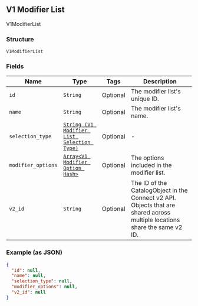 ## V1 Modifier List

V1ModifierList

### Structure

`V1ModifierList`

### Fields

| Name | Type | Tags | Description |
|  --- | --- | --- | --- |
| `id` | `String` | Optional | The modifier list's unique ID. |
| `name` | `String` | Optional | The modifier list's name. |
| `selection_type` | [`String (V1 Modifier List Selection Type)`](/doc/models/v1-modifier-list-selection-type.md) | Optional | - |
| `modifier_options` | [`Array<V1 Modifier Option Hash>`](/doc/models/v1-modifier-option.md) | Optional | The options included in the modifier list. |
| `v2_id` | `String` | Optional | The ID of the CatalogObject in the Connect v2 API. Objects that are shared across multiple locations share the same v2 ID. |

### Example (as JSON)

```json
{
  "id": null,
  "name": null,
  "selection_type": null,
  "modifier_options": null,
  "v2_id": null
}
```

